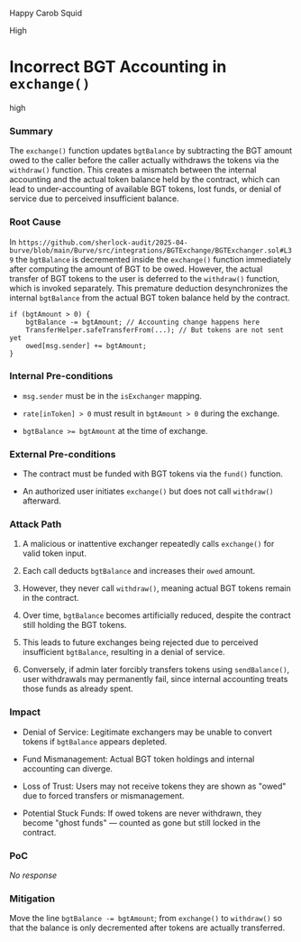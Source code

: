 Happy Carob Squid

High

# Incorrect BGT Accounting in `exchange()`

high 

### Summary

The `exchange()` function updates `bgtBalance` by subtracting the BGT amount owed to the caller before the caller actually withdraws the tokens via the `withdraw()` function. This creates a mismatch between the internal accounting and the actual token balance held by the contract, which can lead to under-accounting of available BGT tokens, lost funds, or denial of service due to perceived insufficient balance.

### Root Cause

In `https://github.com/sherlock-audit/2025-04-burve/blob/main/Burve/src/integrations/BGTExchange/BGTExchanger.sol#L39` the `bgtBalance` is decremented inside the `exchange()` function immediately after computing the amount of BGT to be owed. However, the actual transfer of BGT tokens to the user is deferred to the `withdraw()` function, which is invoked separately. This premature deduction desynchronizes the internal `bgtBalance` from the actual BGT token balance held by the contract.
```solidity
if (bgtAmount > 0) {
    bgtBalance -= bgtAmount; // Accounting change happens here
    TransferHelper.safeTransferFrom(...); // But tokens are not sent yet
    owed[msg.sender] += bgtAmount;
}
```


### Internal Pre-conditions

- `msg.sender` must be in the `isExchanger` mapping.

- `rate[inToken] > 0` must result in `bgtAmount > 0` during the exchange.

- `bgtBalance >= bgtAmount` at the time of exchange.

### External Pre-conditions

- The contract must be funded with BGT tokens via the `fund()` function.

- An authorized user initiates `exchange()` but does not call `withdraw()` afterward.



### Attack Path

1. A malicious or inattentive exchanger repeatedly calls `exchange()` for valid token input.

2. Each call deducts `bgtBalance` and increases their `owed` amount.

3. However, they never call `withdraw()`, meaning actual BGT tokens remain in the contract.

4. Over time, `bgtBalance` becomes artificially reduced, despite the contract still holding the BGT tokens.

5. This leads to future exchanges being rejected due to perceived insufficient `bgtBalance`, resulting in a denial of service.

6. Conversely, if admin later forcibly transfers tokens using `sendBalance()`, user withdrawals may permanently fail, since internal accounting treats those funds as already spent.

### Impact

- Denial of Service: Legitimate exchangers may be unable to convert tokens if `bgtBalance` appears depleted.

- Fund Mismanagement: Actual BGT token holdings and internal accounting can diverge.

- Loss of Trust: Users may not receive tokens they are shown as "owed" due to forced transfers or mismanagement.

- Potential Stuck Funds: If owed tokens are never withdrawn, they become "ghost funds" — counted as gone but still locked in the contract.

### PoC

_No response_

### Mitigation

Move the line `bgtBalance -= bgtAmount`; from `exchange()` to `withdraw()` so that the balance is only decremented after tokens are actually transferred.